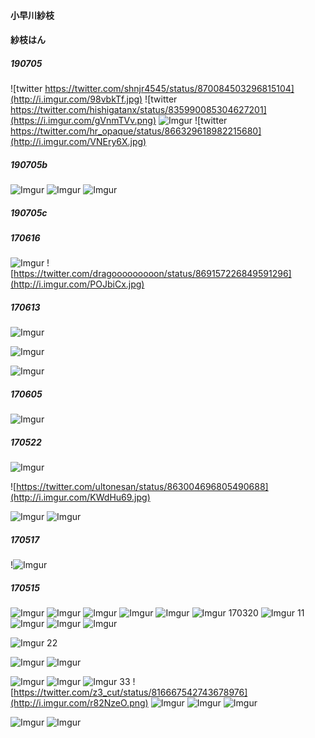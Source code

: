 #### 小早川紗枝
#### 紗枝はん

##### 190705

![twitter https://twitter.com/shnjr4545/status/870084503296815104](http://i.imgur.com/98vbkTf.jpg)
![twitter https://twitter.com/hishigatanx/status/835990085304627201](https://i.imgur.com/gVnmTVv.png)
![Imgur](http://i.imgur.com/H16m1SJ.jpg)
![twitter https://twitter.com/hr_opaque/status/866329618982215680](http://i.imgur.com/VNEry6X.jpg)


##### 190705b


![Imgur](http://i.imgur.com/g0EYFNL.jpg)
![Imgur](http://i.imgur.com/OXOfgTd.jpg)
![Imgur](http://i.imgur.com/snJcrpc.jpg)

##### 190705c

##### 170616

![Imgur](http://i.imgur.com/i6UqdqL.jpg)
![https://twitter.com/dragooooooooon/status/869157226849591296](http://i.imgur.com/POJbiCx.jpg)


##### 170613
![Imgur](http://i.imgur.com/TpCpSyl.jpg)

![Imgur](http://i.imgur.com/BRtiC68.jpg)

![Imgur](http://i.imgur.com/RBVTyPS.jpg)

##### 170605
![Imgur](http://i.imgur.com/u3wPYd6.jpg)



##### 170522
![Imgur](http://i.imgur.com/aQ1KMol.png)

![https://twitter.com/ultonesan/status/863004696805490688](http://i.imgur.com/KWdHu69.jpg)

![Imgur](http://i.imgur.com/PlmQBE3.png)
![Imgur](http://i.imgur.com/hvtZdDO.jpg)
##### 170517
!![Imgur](http://i.imgur.com/zyCa1Js.jpg)


##### 170515
![Imgur](http://i.imgur.com/05RC5Cj.jpg)
![Imgur](http://i.imgur.com/u8FkB2K.jpg)
![Imgur](http://i.imgur.com/vqJd0ud.jpg)
![Imgur](http://i.imgur.com/n6sSuSy.jpg)
![Imgur](http://i.imgur.com/KLFZbCM.jpg)
![Imgur](http://i.imgur.com/sTz4sa5.jpg)
170320
![Imgur](http://i.imgur.com/EFq78oD.jpg)
11
![Imgur](http://i.imgur.com/tRT1Dno.jpg)
![Imgur](http://i.imgur.com/SjXJEjf.jpg)
![Imgur](http://i.imgur.com/sYY7QE6.jpg)


![Imgur](http://i.imgur.com/ur7kAwZ.png)
22

![Imgur](http://i.imgur.com/9jKLoDf.jpg)
![Imgur](http://i.imgur.com/O2F4XKh.jpg)

![Imgur](http://i.imgur.com/yHBe7gu.jpg)
![Imgur](http://i.imgur.com/MUseutF.jpg)
![Imgur](http://i.imgur.com/GJc4Fgb.png)
33
![https://twitter.com/z3_cut/status/816667542743678976](http://i.imgur.com/r82NzeO.png)
![Imgur](http://i.imgur.com/feHs5ho.jpg)
![Imgur](http://i.imgur.com/UkK9nt5.jpg)
![Imgur](http://i.imgur.com/4NnKx5W.jpg)


![Imgur](http://i.imgur.com/ckTcMfZ.png)
![Imgur](http://i.imgur.com/uv7lCux.png)


